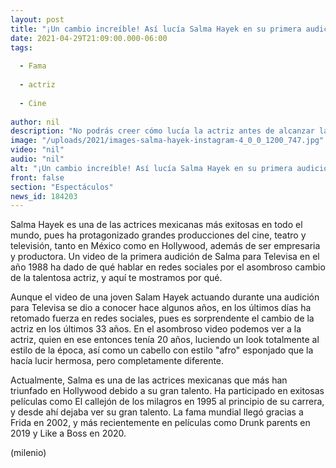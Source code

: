 ```yaml
---
layout: post
title: "¡Un cambio increíble! Así lucía Salma Hayek en su primera audición para Televisa en 1988"
date: 2021-04-29T21:09:00.000-06:00
tags:
  
  - Fama
  
  - actriz
  
  - Cine
  
author: nil
description: "No podrás creer cómo lucía la actriz antes de alcanzar la fama mundial en Hollywood. "
image: "/uploads/2021/images-salma-hayek-instagram-4_0_0_1200_747.jpg"
video: "nil"
audio: "nil"
alt: "¡Un cambio increíble! Así lucía Salma Hayek en su primera audición para Televisa en 1988"
front: false
section: "Espectáculos"
news_id: 184203
---
```


Salma Hayek es una de las actrices mexicanas más exitosas en todo el mundo, pues ha protagonizado grandes producciones del cine, teatro y televisión, tanto en México como en Hollywood, además de ser empresaria y productora. Un video de la primera audición de Salma para Televisa en el año 1988 ha dado de qué hablar en redes sociales por el asombroso cambio de la talentosa actriz, y aquí te mostramos por qué.

Aunque el video de una joven Salam Hayek actuando durante una audición para Televisa se dio a conocer hace algunos años, en los últimos días ha retomado fuerza en redes sociales, pues es sorprendente el cambio de la actriz en los últimos 33 años. En el asombroso video podemos ver a la actriz, quien en ese entonces tenía 20 años, luciendo un look totalmente al estilo de la época, así como un cabello con estilo "afro" esponjado que la hacía lucir hermosa, pero completamente diferente. 

Actualmente, Salma es una de las actrices mexicanas que más han triunfado en Hollywood debido a su gran talento. Ha participado en exitosas películas como El callejón de los milagros en 1995 al principio de su carrera, y desde ahí dejaba ver su gran talento.  La fama mundial llegó gracias a Frida en 2002, y más recientemente en películas como Drunk parents en 2019 y Like a Boss en 2020. 

(milenio)